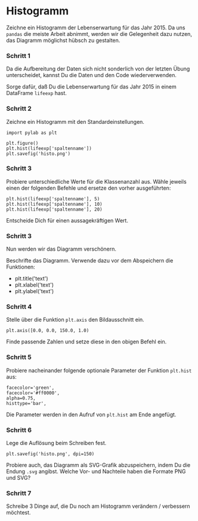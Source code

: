 
# Histogramm

Zeichne ein Histogramm der Lebenserwartung für das Jahr 2015. Da uns `pandas` die meiste Arbeit abnimmt, werden wir die Gelegenheit dazu nutzen, das Diagramm möglichst hübsch zu gestalten.

### Schritt 1

Da die Aufbereitung der Daten sich nicht sonderlich von der letzten Übung unterscheidet, kannst Du die Daten und den Code wiederverwenden.

Sorge dafür, daß Du die Lebenserwartung für das Jahr 2015 in einem DataFrame `lifeexp` hast.

### Schritt 2

Zeichne ein Histogramm mit den Standardeinstellungen.

    import pylab as plt

    plt.figure()
    plt.hist(lifeexp['spaltenname'])
    plt.savefig('histo.png')

### Schritt 3

Probiere unterschiedliche Werte für die Klassenanzahl aus. Wähle jeweils einen der folgenden Befehle und ersetze den vorher ausgeführten:

    plt.hist(lifeexp['spaltenname'], 5)
    plt.hist(lifeexp['spaltenname'], 10)
    plt.hist(lifeexp['spaltenname'], 20)

Entscheide Dich für einen aussagekräftigen Wert.


### Schritt 3

Nun werden wir das Diagramm verschönern.

Beschrifte das Diagramm. Verwende dazu vor dem Abspeichern die Funktionen:

* plt.title('text')
* plt.xlabel('text')
* plt.ylabel('text')


### Schritt 4

Stelle über die Funktion `plt.axis` den Bildausschnitt ein.

    plt.axis([0.0, 0.0, 150.0, 1.0)

Finde passende Zahlen und setze diese in den obigen Befehl ein.


### Schritt 5

Probiere nacheinander folgende optionale Parameter der Funktion `plt.hist` aus:

    facecolor='green',
    facecolor='#ff0000',
    alpha=0.75,
    histtype='bar',

Die Parameter werden in den Aufruf von `plt.hist` am Ende angefügt.

### Schritt 6

Lege die Auflösung beim Schreiben fest.

    plt.savefig('histo.png', dpi=150)

Probiere auch, das Diagramm als SVG-Grafik abzuspeichern, indem Du die Endung `.svg` angibst. Welche Vor- und Nachteile haben die Formate PNG und SVG?


### Schritt 7

Schreibe 3 Dinge auf, die Du noch am Histogramm verändern / verbessern möchtest. 
